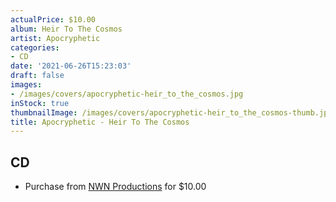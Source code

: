 ```yaml
---
actualPrice: $10.00
album: Heir To The Cosmos
artist: Apocryphetic
categories:
- CD
date: '2021-06-26T15:23:03'
draft: false
images:
- /images/covers/apocryphetic-heir_to_the_cosmos.jpg
inStock: true
thumbnailImage: /images/covers/apocryphetic-heir_to_the_cosmos-thumb.jpg
title: Apocryphetic - Heir To The Cosmos
---
```


## CD
* Purchase from [NWN Productions](http://shop.nwnprod.com/index.php?route=product/product&path=93&product_id=14512&sort=pd.name&order=ASC) for $10.00
